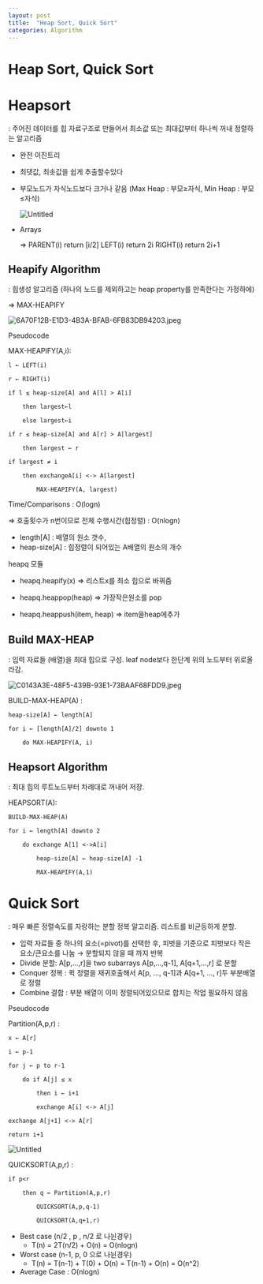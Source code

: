 ```yaml
---
layout: post
title:  "Heap Sort, Quick Sort"
categories: Algorithm
---
```


# Heap Sort, Quick Sort

# Heapsort

: 주어진 데이터를 힙 자료구조로 만들어서 최소값 또는 최대값부터 하나씩 꺼내 정렬하는 알고리즘

- 완전 이진트리
- 최댓값, 최솟값을 쉽게 추출할수있다
- 부모노드가 자식노드보다 크거나 같음 (Max Heap : 부모≥자식, Min Heap : 부모≤자식)
    
    ![Untitled](/public/img/Algorithm/Untitled.png)
    

- Arrays
    
    ⇒ PARENT(i)
    	return [i/2]
        LEFT(i)
    	return 2i
        RIGHT(i)
    	return 2i+1	
    

## Heapify Algorithm

: 힙생성 알고리즘 (하나의 노드를 제외하고는 heap property를 만족한다는 가정하에) 

⇒ MAX-HEAPIFY

![6A70F12B-E1D3-4B3A-BFAB-6FB83DB94203.jpeg](/public/img/Algorithm/6A70F12B-E1D3-4B3A-BFAB-6FB83DB94203.jpeg)

Pseudocode

MAX-HEAPIFY(A,i):

    l ← LEFT(i)

    r ← RIGHT(i)

    if l ≤ heap-size[A] and A[l] > A[i]

        then largest←l

        else largest←i

    if r ≤ heap-size[A] and A[r] > A[largest]

        then largest ← r

    if largest ≠ i

        then exchangeA[i] <-> A[largest]

            MAX-HEAPIFY(A, largest)
            

Time/Comparisons : O(logn)

⇒ 호출횟수가 n번이므로 전체 수행시간(힙정렬) : O(nlogn)

- length[A] : 배열의 원소 갯수,
- heap-size[A] : 힙정렬이 되어있는 A배열의 원소의 개수


heapq 모듈 

- heapq.heapify(x) ⇒ 리스트x를 최소 힙으로 바꿔줌

- heapq.heappop(heap) ⇒ 가장작은원소를 pop

- heapq.heappush(item, heap) ⇒ item을heap에추가

## Build MAX-HEAP

: 입력 자료들 (배열)을 최대 힙으로 구성. leaf node보다 한단계 위의 노드부터 위로올라감.

![C0143A3E-48F5-439B-93E1-73BAAF68FDD9.jpeg](/public/img/Algorithm/C0143A3E-48F5-439B-93E1-73BAAF68FDD9.jpeg)

BUILD-MAX-HEAP(A) :

    heap-size[A] ← length[A]

    for i ← [length[A]/2] downto 1

        do MAX-HEAPIFY(A, i)

## Heapsort Algorithm

: 최대 힙의 루트노드부터 차례대로 꺼내어 저장. 

HEAPSORT(A):

    BUILD-MAX-HEAP(A)

    for i ← length[A] downto 2

        do exchange A[1] <->A[i]

            heap-size[A] ← heap-size[A] -1

            MAX-HEAPIFY(A,1)

# Quick Sort

: 매우 빠른 정렬속도를 자랑하는 분할 정복 알고리즘. 리스트를 비균등하게 분할.

- 입력 자료들 중 하나의 요소(=pivot)를 선택한 후, 피벗을 기준으로 피벗보다 작은요소/큰요소를 나눔 → 분할되지 않을 때 까지 반복
- Divide 분할: A[p,...,r]을 two subarrays A[p,...,q-1], A[q+1,...,r] 로 분할
- Conquer 정복 : 퀵 정렬을 재귀호출해서 A[p, ..., q-1]과 A[q+1, ..., r]두 부분배열로 정렬
- Combine 결합 : 부분 배열이 이미 정렬되어있으므로 합치는 작업 필요하지 않음

Pseudocode

Partition(A,p,r) :

    x ← A[r]

    i ← p-1

    for j ← p to r-1

        do if A[j] ≤ x

            then i ← i+1

            exchange A[i] <-> A[j]

    exchange A[j+1] <-> A[r]

    return i+1

![Untitled](/public/img/Algorithm/Untitled%201.png)

QUICKSORT(A,p,r) :

    if p<r

        then q ← Partition(A,p,r)

            QUICKSORT(A,p,q-1)

            QUICKSORT(A,q+1,r)


- Best case (n/2 , p , n/2 로 나뉜경우)
    - T(n) = 2T(n/2) + O(n) = O(nlogn)
- Worst case (n-1, p, 0 으로 나뉜경우)
    - T(n) = T(n-1) + T(0) + O(n) = T(n-1) + O(n) = O(n^2)
- Average Case : O(nlogn)